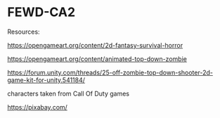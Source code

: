 # FEWD-CA2
Resources:

https://opengameart.org/content/2d-fantasy-survival-horror

https://opengameart.org/content/animated-top-down-zombie

https://forum.unity.com/threads/25-off-zombie-top-down-shooter-2d-game-kit-for-unity.541184/

characters taken from Call Of Duty games

https://pixabay.com/